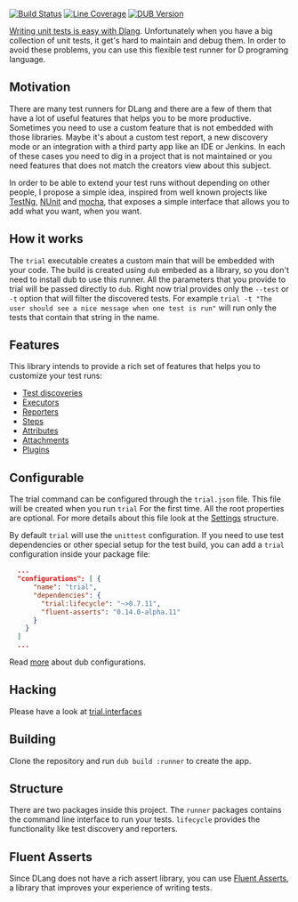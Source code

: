 [![Build Status](https://gitlab.com/szabobogdan3/trial/badges/master/build.svg)](https://gitlab.com/szabobogdan3/trial)
[![Line Coverage](http://trial.szabobogdan.com/artifacts/coverage/html/coverage-shield.svg)](http://trial.szabobogdan.com/artifacts/coverage/html/index.html)
[![DUB Version](https://img.shields.io/dub/v/trial.svg)](https://code.dlang.org/packages/trial)

[Writing unit tests is easy with Dlang](https://dlang.org/spec/unittest.html). Unfortunately
when you have a big collection of unit tests, it get's hard to maintain and debug them. In order
to avoid these problems, you can use this flexible test runner for D programing language.

## Motivation

There are many test runners for DLang and there are a few of them that have a lot of useful features
that helps you to be more productive. Sometimes you need to use a custom feature that is not embedded
with those libraries. Maybe it's about a custom test report, a new discovery mode or an integration with
a third party app like an IDE or Jenkins. In each of these cases you need to dig in a project that is
not maintained or you need features that does not match the creators view about this subject.

In order to be able to extend your test runs without depending on other people, I propose a simple
idea, inspired from well known projects like [TestNg](http://testng.org/doc/),
[NUnit](https://github.com/nunit/docs/wiki) and [mocha](https://mochajs.org/), that exposes a simple
interface that allows you to add what you want, when you want.

## How it works

The `trial` executable creates a custom main that will be embedded with your code. The build is created
using `dub` embeded as a library, so you don't need to install dub to use this runner. All the parameters that you
provide to trial will be passed directly to `dub`. Right now trial provides only the `--test` or `-t` option that will
filter the discovered tests. For example `trial -t "The user should see a nice message when one test is run"` will run
only the tests that contain that string in the name.

## Features

This library intends to provide a rich set of features that helps you to customize your test runs:
  - [Test discoveries](doc/test-discovery.md)
  - [Executors](doc/executors.md)
  - [Reporters](doc/reporters.md)
  - [Steps](doc/steps.md)
  - [Attributes](doc/attributes.md)
  - [Attachments](doc/attachments.md)
  - [Plugins](doc/plugins.md)

## Configurable

The trial command can be configured through the `trial.json` file. This file will be created when you run `trial`
For the first time. All the root properties are optional. For more details about this file look at the
[Settings](http://trial.szabobogdan.com/api/trial/settings/Settings.html) structure.

By default `trial` will use the `unittest` configuration. If you need to use test dependencies or other special
setup for the test build, you can add a `trial` configuration inside your package file:

```json
  ...
  "configurations": [ {
      "name": "trial",
      "dependencies": {
        "trial:lifecycle": "~>0.7.11",
        "fluent-asserts": "0.14.0-alpha.11"
      }
    }
  ]
  ...
```

Read [more](https://code.dlang.org/package-format?lang=json#configurations) about dub configurations.

## Hacking

Please have a look at [trial.interfaces](http://trial.szabobogdan.com/api/trial/interfaces.html)

## Building

Clone the repository and run `dub build :runner` to create the app.

## Structure

There are two packages inside this project. The `runner` packages contains the command line interface
to run your tests. `lifecycle` provides the functionality like test discovery and reporters.

## Fluent Asserts

Since DLang does not have a rich assert library, you can use [Fluent Asserts](http://fluentasserts.szabobogdan.com/), a library
that improves your experience of writing tests.
